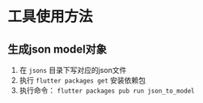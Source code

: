 # 工具使用方法

## 生成json model对象

1. 在 `jsons` 目录下写对应的json文件
2. 执行 `flutter packages get` 安装依赖包 
3. 执行命令： `flutter packages pub run json_to_model` 

## 